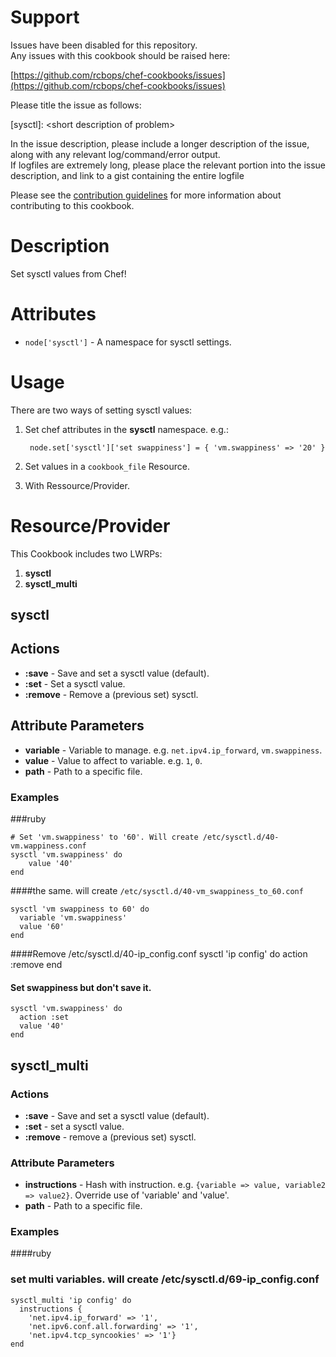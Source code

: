 Support
=======

Issues have been disabled for this repository.  
Any issues with this cookbook should be raised here:

[https://github.com/rcbops/chef-cookbooks/issues](https://github.com/rcbops/chef-cookbooks/issues)

Please title the issue as follows:

[sysctl]: \<short description of problem\>

In the issue description, please include a longer description of the issue, along with any relevant log/command/error output.  
If logfiles are extremely long, please place the relevant portion into the issue description, and link to a gist containing the entire logfile

Please see the [contribution guidelines](CONTRIBUTING.md) for more information about contributing to this cookbook.

Description
===========

Set sysctl values from Chef!

Attributes
==========

* `node['sysctl']` - A namespace for sysctl settings.

Usage
=====

There are two ways of setting sysctl values:

1. Set chef attributes in the **sysctl** namespace. e.g.:

        node.set['sysctl']['set swappiness'] = { 'vm.swappiness' => '20' }
2. Set values in a `cookbook_file` Resource.
3. With Ressource/Provider.

Resource/Provider
=================

This Cookbook includes two LWRPs:

1. **sysctl**
2. **sysctl_multi**

sysctl
------

## Actions

- **:save** - Save and set a sysctl value (default).
- **:set** - Set a sysctl value.
- **:remove** - Remove a (previous set) sysctl.

## Attribute Parameters

- **variable** - Variable to manage. e.g. `net.ipv4.ip_forward`, `vm.swappiness`.
- **value** - Value to affect to variable. e.g. `1`, `0`.
- **path** - Path to a specific file.

### Examples

###ruby

    # Set 'vm.swappiness' to '60'. Will create /etc/sysctl.d/40-vm.wappiness.conf
    sysctl 'vm.swappiness' do
        value '40'
    end

####the same. will create `/etc/sysctl.d/40-vm_swappiness_to_60.conf`

    sysctl 'vm swappiness to 60' do
      variable 'vm.swappiness'
      value '60'
    end

####Remove /etc/sysctl.d/40-ip_config.conf
    sysctl 'ip config' do
      action :remove
    end

#### Set swappiness but don't save it.
    sysctl 'vm.swappiness' do
      action :set
      value '40'
    end


sysctl_multi
------------

### Actions

- **:save** - Save and set a sysctl value (default).
- **:set** - set a sysctl value.
- **:remove** - remove a (previous set) sysctl.

### Attribute Parameters

- **instructions** - Hash with instruction. e.g. `{variable => value, variable2 => value2}`.
  Override use of 'variable' and 'value'.
- **path** - Path to a specific file.

### Examples

####ruby
### set multi variables. will create /etc/sysctl.d/69-ip_config.conf
    sysctl_multi 'ip config' do
      instructions {
        'net.ipv4.ip_forward' => '1',
        'net.ipv6.conf.all.forwarding' => '1',
        'net.ipv4.tcp_syncookies' => '1'}
    end

